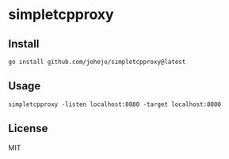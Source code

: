 # simpletcpproxy

## Install

```
go install github.com/johejo/simpletcpproxy@latest
```

## Usage

```
simpletcpproxy -listen localhost:8080 -target localhost:8000
```

## License

MIT
